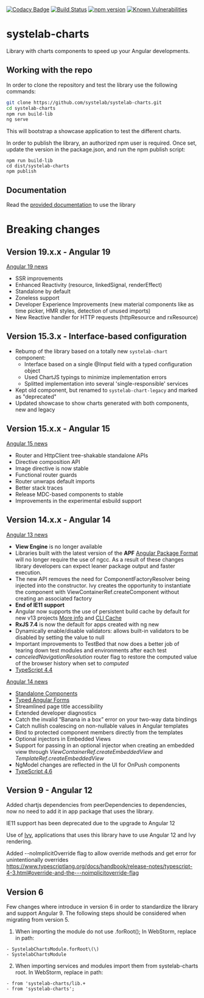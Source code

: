 [![Codacy Badge](https://app.codacy.com/project/badge/Grade/f34f559cc4ef4afe84448d15fb674f30)](https://www.codacy.com/gh/systelab/systelab-charts/dashboard?utm_source=github.com&amp;utm_medium=referral&amp;utm_content=systelab/systelab-charts&amp;utm_campaign=Badge_Grade)
[![Build Status](https://travis-ci.com/systelab/systelab-charts.svg?branch=master)](https://travis-ci.com/systelab/systelab-charts)
[![npm version](https://badge.fury.io/js/systelab-charts.svg)](https://badge.fury.io/js/systelab-charts)
[![Known Vulnerabilities](https://snyk.io/test/github/systelab/systelab-charts/badge.svg?targetFile=package.json)](https://snyk.io/test/github/systelab/systelab-charts?targetFile=package.json)

# systelab-charts

Library with charts components to speed up your Angular developments.

## Working with the repo

In order to clone the repository and test the library use the following commands:

```bash
git clone https://github.com/systelab/systelab-charts.git
cd systelab-charts
npm run build-lib
ng serve
```

This will bootstrap a showcase application to test the different charts.

In order to publish the library, an authorized npm user is required. Once set, update the version in the package.json, and run the npm publish script:

```npm
npm run build-lib
cd dist/systelab-charts
npm publish
```

## Documentation

Read the [provided documentation](https://github.com/systelab/systelab-charts/blob/master/projects/systelab-charts/README.md) to use the library

# Breaking changes

## Version 19.x.x - Angular 19

[Angular 19 news](https://blog.angular.dev/meet-angular-v19-7b29dfd05b84)

-   SSR improvements
-   Enhanced Reactivity (resource, linkedSignal, renderEffect)
-   Standalone by default
-   Zoneless support
-   Developer Experience Improvements (new material components like as time picker, HMR styles, detection of unused imports)
-   New Reactive handler for HTTP requests (httpResource and rxResource)

## Version 15.3.x - Interface-based configuration

- Rebump of the library based on a totally new `systelab-chart` component:
  - Interface based on a single @Input field with a typed configuration object
  - Used ChartJS typings to minimize implementation errors
  - Splitted implementation into several 'single-responsible' services
- Kept old component, but renamed to `systelab-chart-legacy` and marked as "deprecated"
- Updated showcase to show charts generated with both components, new and legacy

## Version 15.x.x - Angular 15

[Angular 15 news](https://blog.angular.io/angular-v15-is-now-available-df7be7f2f4c8)

- Router and HttpClient tree-shakable standalone APIs
- Directive composition API
- Image directive is now stable
- Functional router guards
- Router unwraps default imports
- Better stack traces
- Release MDC-based components to stable
- Improvements in the experimental esbuild support

## Version 14.x.x - Angular 14

[Angular 13 news](https://blog.angular.io/angular-v13-is-now-available-cce66f7bc296)

-   **View Engine** is no longer available
-   Libraries built with the latest version of the **APF** [Angular Package Format](https://angular.io/guide/angular-package-format) will no longer require the use of ngcc. As a result of these changes library developers can expect leaner package output and faster execution.
-   The new API removes the need for ComponentFactoryResolver being injected into the constructor. Ivy creates the opportunity to instantiate the component with ViewContainerRef.createComponent without creating an associated factory
-   **End of IE11 support**
-   Angular now supports the use of persistent build cache by default for new v13 projects [More info](https://github.com/angular/angular-cli/issues/21545) and [CLI Cache](https://angular.io/cli/cache)
-   **RxJS 7.4** is now the default for apps created with ng new
-   Dynamically enable/disable validators: allows built-in validators to be disabled by setting the value to null
-   Important improvements to TestBed that now does a better job of tearing down test modules and environments after each test
-   *canceledNavigationResolution* router flag to restore the computed value of the browser history when set to *computed*
-   [TypeScript 4.4](https://www.typescriptlang.org/docs/handbook/release-notes/typescript-4-4.html)

[Angular 14 news](https://blog.angular.io/angular-v14-is-now-available-391a6db736af)

-   [Standalone Components](https://angular.io/guide/standalone-components)
-   [Typed Angular Forms](https://angular.io/guide/typed-forms)
-   Streamlined page title accessibility
-   Extended developer diagnostics
-   Catch the invalid “Banana in a box” error on your two-way data bindings
-   Catch nullish coalescing on non-nullable values in Angular templates
-   Bind to protected component members directly from the templates
-   Optional injectors in Embedded Views
-   Support for passing in an optional injector when creating an embedded view through *ViewContainerRef.createEmbeddedView* and *TemplateRef.createEmbeddedView*
-   NgModel changes are reflected in the UI for OnPush components
-   [TypeScript 4.6](https://devblogs.microsoft.com/typescript/announcing-typescript-4-6/)

## Version 9 - Angular 12

Added chartjs dependencies from peerDependencies to dependencies, now no need to add it in app package that uses the library.

IE11 support has been deprecated due to the upgrade to Angular 12

Use of [Ivy](https://angular.io/guide/ivy), applications that uses this library have to use Angular 12 and Ivy rendering.

Added --noImplicitOverride flag to allow override methods and get error for unintentionally overrides 
https://www.typescriptlang.org/docs/handbook/release-notes/typescript-4-3.html#override-and-the---noimplicitoverride-flag

## Version 6
Few changes where introduce in version 6 in order to standardize the library and support Angular 9.
The following steps should be considered when migrating from version 5.

1. When importing the module do not use .forRoot(); In WebStorm, replace in path:
```
- SystelabChartsModule.forRoot\(\)
- SystelabChartsModule
```
2. When importing services and modules import them from systelab-charts root. In WebStorm, replace in path:
```
- from 'systelab-charts/lib.+
- from 'systelab-charts';
```
